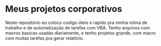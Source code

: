 # Meus projetos corporativos

Neste repositório eu coloco codigo úteis e rapido pra minha rotina de trabalho e de automatização de tarefas com VBA.
Tenho arquivos com macros basicas usadas diariamente, e tenho projetos grande, com macro com muitas tarefas pra gerar relatório.
